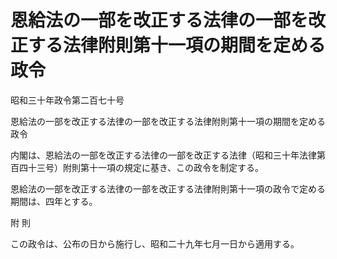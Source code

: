 # 恩給法の一部を改正する法律の一部を改正する法律附則第十一項の期間を定める政令

昭和三十年政令第二百七十号

恩給法の一部を改正する法律の一部を改正する法律附則第十一項の期間を定める政令

内閣は、恩給法の一部を改正する法律の一部を改正する法律（昭和三十年法律第百四十三号）附則第十一項の規定に基き、この政令を制定する。

恩給法の一部を改正する法律の一部を改正する法律附則第十一項の政令で定める期間は、四年とする。

附 則

この政令は、公布の日から施行し、昭和二十九年七月一日から適用する。
